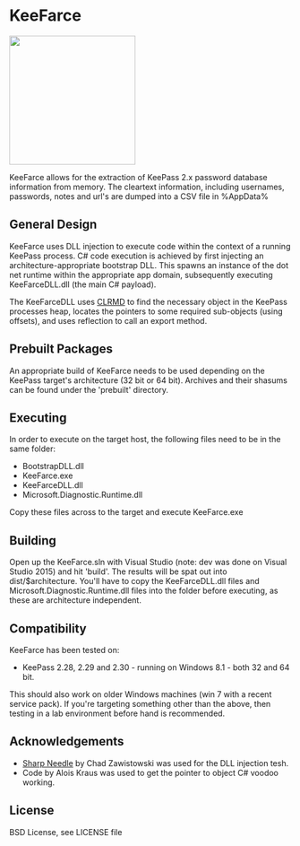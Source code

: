 # KeeFarce

<img src="http://i.imgur.com/YewOPts.png" width="225" height="230px">

KeeFarce allows for the extraction of KeePass 2.x password database information from memory. The cleartext information, including usernames, passwords, notes and url's are dumped into a CSV file in %AppData%

## General Design

KeeFarce uses DLL injection to execute code within the context of a running KeePass process. C# code execution is achieved by first injecting an architecture-appropriate bootstrap DLL. This spawns an instance of the dot net runtime within the appropriate app domain, subsequently executing KeeFarceDLL.dll (the main C# payload).

The KeeFarceDLL uses [CLRMD](https://github.com/Microsoft/dotnetsamples/tree/master/Microsoft.Diagnostics.Runtime/CLRMD) to find the necessary object in the KeePass processes heap, locates the pointers to some required sub-objects (using offsets), and uses reflection to call an export method.

## Prebuilt Packages

An appropriate build of KeeFarce needs to be used depending on the KeePass target's architecture (32 bit or 64 bit). Archives and their shasums can be found under the 'prebuilt' directory.

## Executing

In order to execute on the target host, the following files need to be in the same folder:

* BootstrapDLL.dll 
* KeeFarce.exe
* KeeFarceDLL.dll
* Microsoft.Diagnostic.Runtime.dll

Copy these files across to the target and execute KeeFarce.exe

## Building

Open up the KeeFarce.sln with Visual Studio (note: dev was done on Visual Studio 2015) and hit 'build'. The results will be spat out into dist/$architecture. You'll have to copy the KeeFarceDLL.dll files and Microsoft.Diagnostic.Runtime.dll files into the folder before executing, as these are architecture independent. 

## Compatibility
KeeFarce has been tested on: 

* KeePass 2.28, 2.29 and 2.30 - running on Windows 8.1 - both 32 and 64 bit.

This should also work on older Windows machines (win 7 with a recent service pack). If you're targeting something other than the above, then testing in a lab environment before hand is recommended.

## Acknowledgements

* [Sharp Needle](https://github.com/ChadSki/SharpNeedle) by Chad Zawistowski was used for the DLL injection tesh.
* Code by Alois Kraus was used to get the pointer to object C# voodoo working.

## License
BSD License, see LICENSE file
